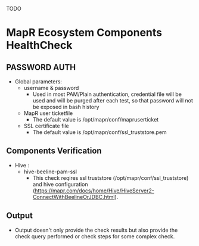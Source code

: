 TODO

# MapR Ecosystem Components HealthCheck

## PASSWORD AUTH

* Global parameters:
    - username & password
        + Used in most PAM/Plain authentication, credential file will be used and will be purged after each test, so that password will not be exposed in bash history
    - MapR user ticketfile
        + The default value is /opt/mapr/conf/mapruserticket
    - SSL certificate file
        + The default value is /opt/mapr/conf/ssl_truststore.pem


## Components Verification

* Hive :
    - hive-beeline-pam-ssl
        + This check reqires ssl truststore (/opt/mapr/conf/ssl_truststore) and hive configuration (<https://mapr.com/docs/home/Hive/HiveServer2-ConnectWithBeelineOrJDBC.html>).


## Output

* Output doesn't only provide the check results but also provide the check query performed or check steps for some complex check.